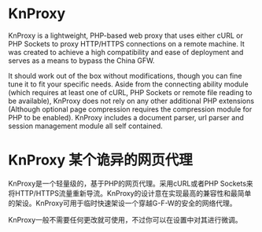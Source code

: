 KnProxy
============

KnProxy is a lightweight, PHP-based web proxy that uses either cURL or PHP Sockets to proxy HTTP/HTTPS connections on a remote machine. 
It was created to achieve a high compatibility and ease of deployment and serves as a means to bypass the China GFW. 

It should work out of the box without modifications, though you can fine tune it to fit your specific needs.
Aside from the connecting ability module (which requires at least one of cURL, PHP Sockets or remote file reading to be available), KnProxy
does not rely on any other additional PHP extensions (Although optional page compression requires the compression module for PHP to be enabled). 
KnProxy includes a document parser, url parser and session management module all self contained.

KnProxy 某个诡异的网页代理
=============
KnProxy是一个轻量级的，基于PHP的网页代理。采用cURL或者PHP Sockets来将HTTP/HTTPS流量重新导流。KnProxy的设计意在实现最高的兼容性和最简单
的架设。KnProxy可用于临时快速架设一个穿越G-F-W的安全的网络代理。

KnProxy一般不需要任何更改就可使用，不过你可以在设置中对其进行微调。

